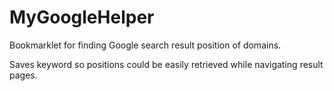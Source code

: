 # MyGoogleHelper

Bookmarklet for finding Google search result position of domains.

Saves keyword so positions could be easily retrieved while navigating result pages.
